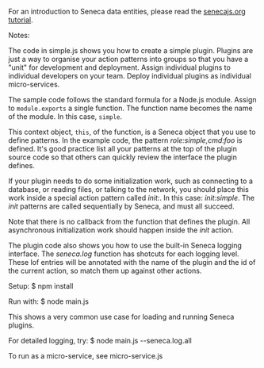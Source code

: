 
For an introduction to Seneca data entities, please read the
[senecajs.org tutorial](http://senecajs.org/data-entities.html).


Notes:

The code in simple.js shows you how to create a simple plugin. Plugins
are just a way to organise your action patterns into groups so that
you have a "unit" for development and deployment. Assign individual
plugins to individual developers on your team. Deploy individual
plugins as individual micro-services.

The sample code follows the standard formula for a Node.js module.
Assign to `module.exports` a single function. The function name
becomes the name of the module. In this case, `simple`.

This context object, `this`, of the function, is a Seneca object that
you use to define patterns. In the example code, the pattern
_role:simple,cmd:foo_ is defined. It's good practice list all your
patterns at the top of the plugin source code so that others can
quickly review the interface the plugin defines.

If your plugin needs to do some initialization work, such as
connecting to a database, or reading files, or talking to the network,
you should place this work inside a special action pattern called
_init:<name-of-your-plugin>_. In this case: _init:simple_. The _init_
patterns are called sequentially by Seneca, and must all
succeed. 

Note that there is no callback from the function that defines the
plugin. All asynchronous initialization work should happen inside the
_init_ action.

The plugin code also shows you how to use the built-in Seneca logging
interface. The _seneca.log_ function has shotcuts for each logging
level. These lof entries will be annotated with the name of the plugin
and the id of the current action, so match them up against other
actions.


Setup:
$ npm install


Run with:
$ node main.js

This shows a very common use case for loading and running Seneca
plugins.


For detailed logging, try:
$ node main.js --seneca.log.all


To run as a micro-service, see micro-service.js



